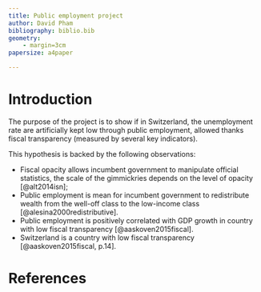```yaml
---
title: Public employment project
author: David Pham
bibliography: biblio.bib
geometry:
    - margin=3cm
papersize: a4paper

---
```


<!-- pandoc -s -S  --number-sections --table-of-contents --biblio biblio.bib --csl chicago-author-date.csl  public_employment_notes.md -o public_employment_notes.pdf -->

# Introduction

The purpose of the project is to show if in Switzerland, the unemployment rate
are artificially kept low through public employment, allowed thanks fiscal
transparency (measured by several key indicators).

This hypothesis is backed by the following observations:

* Fiscal opacity allows incumbent government to manipulate official statistics,
  the scale of the gimmickries depends on the level of opacity [@alt2014isn];
* Public employment is mean for incumbent government to redistribute wealth from
  the well-off class to the low-income class [@alesina2000redistributive].
* Public employment is positively correlated with GDP growth in country with low
  fiscal transparency [@aaskoven2015fiscal].
* Switzerland is a country with low fiscal transparency
  [@aaskoven2015fiscal, p.14].

# References

